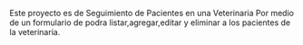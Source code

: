 Este proyecto es de Seguimiento de Pacientes en una Veterinaria
Por medio de un formulario de podra listar,agregar,editar y eliminar a los pacientes de la veterinaria.
